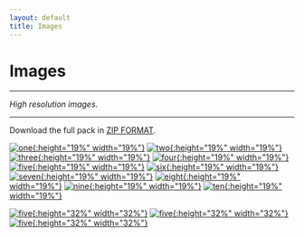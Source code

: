 ```yaml
---
layout: default
title: Images
---
```



<h1>Images</h1>

---

*High resolution images*.

---

Download the full pack in [ZIP FORMAT](../proshots/Archive.zip).

[![one](../proshots/one.jpg){:height="19%" width="19%"}](../proshots/one.jpg)
[![two](../proshots/two.jpg){:height="19%" width="19%"}](../proshots/two.jpg)
[![three](../proshots/three.jpg){:height="19%" width="19%"}](../proshots/three.jpg)
[![four](../proshots/four.jpg){:height="19%" width="19%"}](../proshots/four.jpg)
[![five](../proshots/five.jpg){:height="19%" width="19%"}](../proshots/five.jpg)
[![six](../proshots/six.jpg){:height="19%" width="19%"}](../proshots/six.jpg)
[![seven](../proshots/seven.jpg){:height="19%" width="19%"}](../proshots/seven.jpg)
[![eight](../proshots/eight.jpg){:height="19%" width="19%"}](../proshots/eight.jpg)
[![nine](../proshots/nine.jpg){:height="19%" width="19%"}](../proshots/nine.jpg)
[![ten](../proshots/ten.jpg){:height="19%" width="19%"}](../proshots/ten.jpg)

[![five](../proshots/vertical_1.jpg){:height="32%" width="32%"}](../proshots/vertical_1.jpg)
[![five](../proshots/vertical_22.jpg){:height="32%" width="32%"}](../proshots/vertical_22.jpg)
[![five](../proshots/vertical_3.jpg){:height="32%" width="32%"}](../proshots/vertical_3.jpg)
